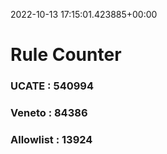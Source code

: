 2022-10-13 17:15:01.423885+00:00
# Rule Counter 
 ### UCATE : 540994

 ### Veneto : 84386

 ### Allowlist : 13924